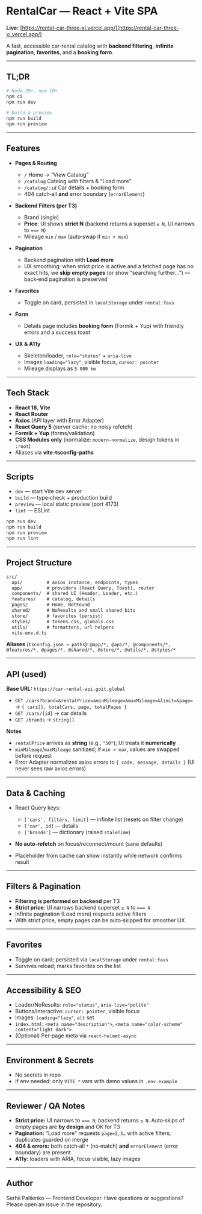 # RentalCar — React + Vite SPA

**Live:** [https://rental-car-three-xi.vercel.app/](https://rental-car-three-xi.vercel.app/)

A fast, accessible car‑rental catalog with **backend filtering**, **infinite pagination**, **favorites**, and a **booking form**.

---

## TL;DR

```bash
# Node 20+, npm 10+
npm ci
npm run dev

# build & preview
npm run build
npm run preview
```

---

## Features

- **Pages & Routing**

  - `/` Home → “View Catalog”
  - `/catalog` Catalog with filters & “Load more”
  - `/catalog/:id` Car details + booking form
  - 404 catch‑all **and** error boundary (`errorElement`)

- **Backend Filters (per TЗ)**

  - Brand (single)
  - **Price**: UI shows **strict N** (backend returns a superset `≤ N`, UI narrows to `=== N`)
  - Mileage `min` / `max` (auto‑swap if `min > max`)

- **Pagination**

  - Backend pagination with **Load more**
  - UX smoothing: when strict price is active and a fetched page has no exact hits, we **skip empty pages** (or show “searching further…”) — back‑end pagination is preserved

- **Favorites**

  - Toggle on card, persisted in `localStorage` under `rental:favs`

- **Form**

  - Details page includes **booking form** (Formik + Yup) with friendly errors and a success toast

- **UX & A11y**

  - Skeleton/loader, `role="status"` + `aria-live`
  - Images `loading="lazy"`, visible focus, `cursor: pointer`
  - Mileage displays as `5 000 km`

---

## Tech Stack

- **React 18**, **Vite**
- **React Router**
- **Axios** (API layer with Error Adapter)
- **React Query 5** (server cache; no noisy refetch)
- **Formik + Yup** (forms/validation)
- **CSS Modules only** (normalize: `modern-normalize`, design tokens in `:root`)
- Aliases via **vite-tsconfig-paths**

---

## Scripts

- `dev` — start Vite dev server
- `build` — type‑check + production build
- `preview` — local static preview (port 4173)
- `lint` — ESLint

```bash
npm run dev
npm run build
npm run preview
npm run lint
```

---

## Project Structure

```txt
src/
  api/         # axios instance, endpoints, types
  app/         # providers (React Query, Toast), router
  components/  # shared UI (Header, Loader, etc.)
  features/    # catalog, details
  pages/       # Home, NotFound
  shared/      # NoResults and small shared bits
  store/       # favorites (persist)
  styles/      # tokens.css, globals.css
  utils/       # formatters, url helpers
  vite-env.d.ts
```

**Aliases** (`tsconfig.json → paths`):
`@app/*, @api/*, @components/*, @features/*, @pages/*, @shared/*, @store/*, @utils/*, @styles/*`

---

## API (used)

**Base URL:** `https://car-rental-api.goit.global`

- `GET /cars?brand=&rentalPrice=&minMileage=&maxMileage=&limit=&page=` → `{ cars[], totalCars, page, totalPages }`
- `GET /cars/{id}` → car details
- `GET /brands` → `string[]`

**Notes**

- `rentalPrice` arrives as **string** (e.g., `"50"`); UI treats it **numerically**
- `minMileage`/`maxMileage` sanitized; if `min > max`, values are swapped before request
- Error Adapter normalizes axios errors to `{ code, message, details }` (UI never sees raw axios errors)

---

## Data & Caching

- React Query keys:

  - `['cars', filters, limit]` — infinite list (resets on filter change)
  - `['car', id]` — details
  - `['brands']` — dictionary (raised `staleTime`)

- **No auto‑refetch** on focus/reconnect/mount (sane defaults)
- Placeholder from cache can show instantly while network confirms result

---

## Filters & Pagination

- **Filtering is performed on backend** per TЗ
- **Strict price**: UI narrows backend superset `≤ N` to `=== N`
- Infinite pagination (Load more) respects active filters
- With strict price, empty pages can be auto‑skipped for smoother UX

---

## Favorites

- Toggle on card; persisted via `localStorage` under `rental:favs`
- Survives reload; marks favorites on the list

---

## Accessibility & SEO

- Loader/NoResults: `role="status"`, `aria-live="polite"`
- Buttons/interactive: `cursor: pointer`, visible focus
- Images: `loading="lazy"`, `alt` set
- `index.html`: `<meta name="description">`, `<meta name="color-scheme" content="light dark">`
- (Optional) Per‑page meta via `react-helmet-async`

---

## Environment & Secrets

- No secrets in repo
- If env needed: only `VITE_*` vars with demo values in `.env.example`

---

## Reviewer / QA Notes

- **Strict price:** UI narrows to `=== N`; backend returns `≤ N`. Auto‑skips of empty pages are **by design** and OK for TЗ
- **Pagination:** “Load more” requests `page=2,3…` with active filters; duplicates guarded on merge
- **404 & errors:** both catch‑all `*` (no‑match) **and** `errorElement` (error boundary) are present
- **A11y:** loaders with ARIA, focus visible, lazy images

---

## Author

Serhii Paliienko — Frontend Developer.
Have questions or suggestions? Please open an issue in the repository.

